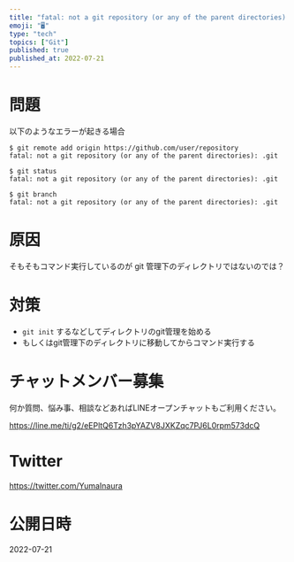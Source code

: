 ```yaml
---
title: "fatal: not a git repository (or any of the parent directories): .git ("
emoji: "🖥"
type: "tech"
topics: ["Git"]
published: true
published_at: 2022-07-21
---
```


# 問題

以下のようなエラーが起きる場合

```
$ git remote add origin https://github.com/user/repository
fatal: not a git repository (or any of the parent directories): .git
```


```
$ git status
fatal: not a git repository (or any of the parent directories): .git
```

```
$ git branch
fatal: not a git repository (or any of the parent directories): .git
```


# 原因

そもそもコマンド実行しているのが git 管理下のディレクトリではないのでは？

# 対策

- `git init` するなどしてディレクトリのgit管理を始める
- もしくはgit管理下のディレクトリに移動してからコマンド実行する


<!-- Update From Qiita API -->

# チャットメンバー募集


何か質問、悩み事、相談などあればLINEオープンチャットもご利用ください。

https://line.me/ti/g2/eEPltQ6Tzh3pYAZV8JXKZqc7PJ6L0rpm573dcQ





# Twitter


https://twitter.com/YumaInaura


<!-- Update From Qiita API -->



# 公開日時

2022-07-21

